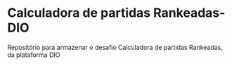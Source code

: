 # Calculadora de partidas Rankeadas-DIO
 Repositório para armazenar o desafio Calculadora de partidas Rankeadas, da plataforma DIO
